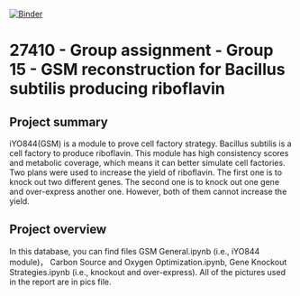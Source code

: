 [![Binder](https://mybinder.org/badge_logo.svg)](https://mybinder.org/v2/gh/27410/[PUT-YOUR-REPOSITORY-HERE]/main)

# 27410 - Group assignment - Group 15 - GSM reconstruction for Bacillus subtilis producing riboflavin

## Project summary 
iYO844(GSM) is a module to prove cell factory strategy. Bacillus subtilis is a cell factory to produce riboflavin. This module has high consistency scores and metabolic coverage, which means it can better simulate cell factories. Two plans were used to increase the yield of riboflavin. The first one is to knock out two different genes. The second one is to knock out one gene and over-express another one. However, both of them cannot increase the yield.

## Project overview
In this database, you can find files GSM General.ipynb (i.e., iYO844 module)， Carbon Source and Oxygen Optimization.ipynb, Gene Knockout Strategies.ipynb (i.e., knockout and over-express).
All of the pictures used in the report are in pics file.


